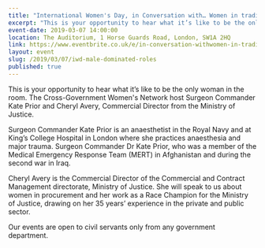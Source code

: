 ```yaml
---
title: "International Women's Day, in Conversation with… Women in traditionally male dominated roles"
excerpt: "This is your opportunity to hear what it’s like to be the only woman in the room."
event-date: 2019-03-07 14:00:00
location: The Auditorium, 1 Horse Guards Road, London, SW1A 2HQ
link: https://www.eventbrite.co.uk/e/in-conversation-withwomen-in-traditionally-male-dominated-roles-tickets-57183206510
layout: event
slug: /2019/03/07/iwd-male-dominated-roles
published: true
---
```


This is your opportunity to hear what it’s like to be the only woman in the room. The Cross-Government Women's Network host Surgeon Commander Kate Prior and Cheryl Avery, Commercial Director from the Ministry of Justice.

Surgeon Commander Kate Prior is an anaesthetist in the Royal Navy and at King’s College Hospital in London where she practices anaesthesia and major trauma. Surgeon Commander Dr Kate Prior, who was a member of the Medical Emergency Response Team (MERT) in Afghanistan and during the second war in Iraq.

Cheryl Avery is the Commercial Director of the Commercial and Contract Management directorate, Ministry of Justice. She will speak to us about women in procurement and her work as a Race Champion for the Ministry of Justice, drawing on her 35 years’ experience in the private and public sector.

Our events are open to civil servants only from any government department.